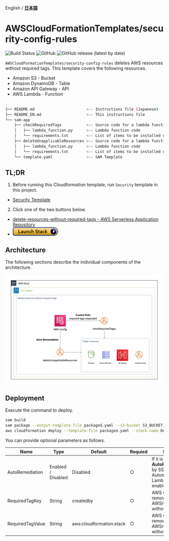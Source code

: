 English / [**日本語**](README_JP.md)

# AWSCloudFormationTemplates/security-config-rules
![Build Status](https://codebuild.ap-northeast-1.amazonaws.com/badges?uuid=eyJlbmNyeXB0ZWREYXRhIjoidzhOZGpLeGpGQ1FmTVlkNkxTTGxIWFhMZk5BRXBmR1pVVHhWbWVIdmIzRyttcmw2RUF3YkxTWStMWTVReXJ2UkhhTUFlSitia3REVGFBcTAvR29uZ1pVPSIsIml2UGFyYW1ldGVyU3BlYyI6IjRLV2tpS0lhWDc1aDJpU1AiLCJtYXRlcmlhbFNldFNlcmlhbCI6MX0%3D&branch=master)
![GitHub](https://img.shields.io/github/license/eijikominami/aws-cloudformation-templates)
![GitHub release (latest by date)](https://img.shields.io/github/v/release/eijikominami/aws-cloudformation-templates)

``AWSCloudFormationTemplates/security-config-rules`` deletes AWS resources without required tags. This template covers the following resources.

+ Amazon S3 - Bucket
+ Amazon DynamoDB - Table
+ Amazon API Gateway - API
+ AWS Lambda - Function

```bash
.
├── README.md                       <-- Instructions file (Japanese)
├── README_EN.md                    <-- This instructions file
└── sam-app
    ├── checkRequiredTags           <-- Source code for a lambda function（AWS Config Custom Rules）
    │   ├── lambda_function.py      <-- Lambda function code
    │   └── requirements.txt        <-- List of items to be installed using pip install
    ├── deleteUnapplicableResources <-- Source code for a lambda function
    │   ├── lambda_function.py      <-- Lambda function code
    │   └── requirements.txt        <-- List of items to be installed using pip install
    └── template.yaml               <-- SAM Template
```

## TL;DR

1. Before running this Cloudformation template, run  ``Security`` template in this project.

+ [Security Template](../security/README.md)

2. Click one of the two buttons below.

+ [delete-resources-without-required-tags - AWS Serverless Application Repository](https://serverlessrepo.aws.amazon.com/applications/arn:aws:serverlessrepo:us-east-1:172664222583:applications~delete-resources-without-required-tags)
+ [![cloudformation-launch-stack](../images/cloudformation-launch-stack.png)](https://console.aws.amazon.com/cloudformation/home?region=ap-northeast-1#/stacks/create/review?stackName=DefaultSecuritySettings-ConfigRules&templateURL=https://eijikominami.s3-ap-northeast-1.amazonaws.com/aws-cloudformation-templates/security-config-rules/packaged.yaml)

## Architecture

The following sections describe the individual components of the architecture.

![](../images/architecture-delete-resources-without-required-tags.png)

## Deployment

Execute the command to deploy.

```bash
sam build
sam package --output-template-file packaged.yaml --s3-bucket S3_BUCKET_NAME
aws cloudformation deploy --template-file packaged.yaml --stack-name DefaultSecuritySettings-ConfigRules --s3-bucket S3_BUCKET_NAM --capabilities CAPABILITY_NAMED_IAM
```

You can provide optional parameters as follows.

| Name | Type | Default | Requied | Details | 
| --- | --- | --- | --- | --- |
| AutoRemediation | Enabled / Disabled | Disabled | ○ | If it is Enabled, **AutoRemediation** by SSM Automation and Lambda are enabled. |
| RequiredTagKey | String | createdby | ○ | AWS Config removes AWSnresouces without this tag. |
| RequiredTagValue | String | aws:cloudformation:stack | ○ | AWS Config removes AWSnresouces without this tag. |